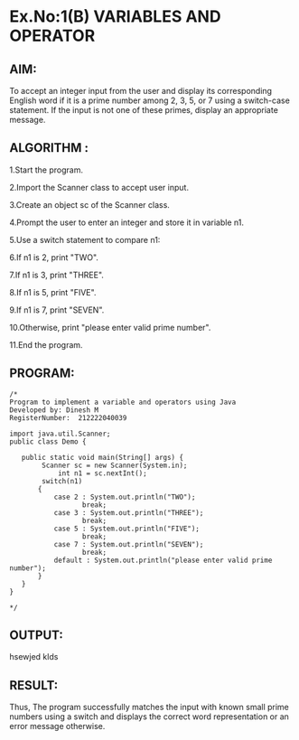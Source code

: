 # Ex.No:1(B) VARIABLES AND OPERATOR

## AIM:
To accept an integer input from the user and display its corresponding English word if it is a prime number among 2, 3, 5, or 7 using a switch-case statement. If the input is not one of these primes, display an appropriate message.

## ALGORITHM :
1.Start the program.

2.Import the Scanner class to accept user input.

3.Create an object sc of the Scanner class.

4.Prompt the user to enter an integer and store it in variable n1.

5.Use a switch statement to compare n1:

6.If n1 is 2, print "TWO".

7.If n1 is 3, print "THREE".

8.If n1 is 5, print "FIVE".

9.If n1 is 7, print "SEVEN".

10.Otherwise, print "please enter valid prime number".

11.End the program.







## PROGRAM:
 ```
/*
Program to implement a variable and operators using Java
Developed by: Dinesh M
RegisterNumber:  212222040039

import java.util.Scanner;
public class Demo {

	public static void main(String[] args) {		
		 Scanner sc = new Scanner(System.in);
             int n1 = sc.nextInt();
		 switch(n1)
		{
			case 2 : System.out.println("TWO");
				   break;
			case 3 : System.out.println("THREE");
				   break;
			case 5 : System.out.println("FIVE");
				   break;
			case 7 : System.out.println("SEVEN");
				   break;
			default : System.out.println("please enter valid prime number");
		}
	}
}

*/
```

## OUTPUT:
hsewjed klds



## RESULT:
Thus, The program successfully matches the input with known small prime numbers using a switch and displays the correct word representation or an error message otherwise.
